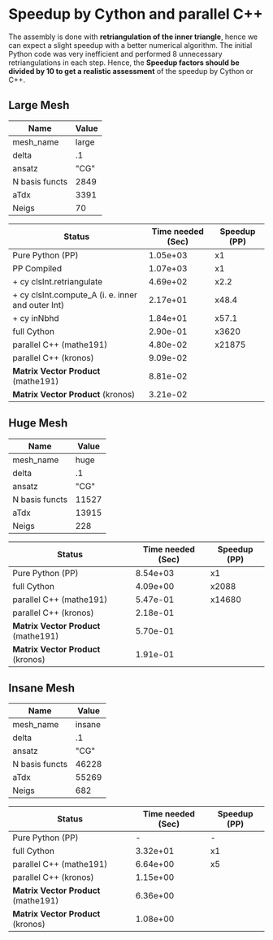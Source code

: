 Speedup by Cython and parallel C++
=================

The assembly is done with **retriangulation of the inner triangle**, hence we can expect a slight speedup
with a better numerical algorithm. The initial Python code was very inefficient and
performed 8 unnecessary retriangulations in each step. Hence, the **Speedup factors
should be divided by 10 to get a realistic assessment** of the speedup by Cython or C++.

Large Mesh 
------
|Name  |Value |
|---|---|
|mesh_name|large|
|delta| .1|
|ansatz | "CG"|
|N basis functs| 2849|
|aTdx|  3391|
|Neigs|  70|


|Status                 | Time needed (Sec) | Speedup (PP)  |
|---                    |---                |----           |
|Pure Python (PP)       | 1.05e+03          |     x1        |
|PP Compiled            | 1.07e+03          |     x1        |
|+ cy clsInt.retriangulate| 4.69e+02          |     x2.2      |
|+ cy clsInt.compute_A (i. e. inner and outer Int) | 2.17e+01   |     x48.4   |
|+ cy inNbhd | 1.84e+01          |     x57.1    |
|full Cython | 2.90e-01 | x3620|
|parallel C++ (mathe191)| 4.80e-02 | x21875|
|parallel C++ (kronos)|9.09e-02||
|**Matrix Vector Product** (mathe191) | 8.81e-02 ||
|**Matrix Vector Product** (kronos) | 3.21e-02 ||

Huge Mesh 
------
|Name  |Value |
|---|---|
|mesh_name|huge|
|delta| .1|
|ansatz | "CG"|
|N basis functs| 11527|
|aTdx|  13915|
|Neigs|  228|

|Status                 | Time needed (Sec) | Speedup (PP)  |
|---                    |---                |----           |
|Pure Python (PP)       | 8.54e+03       |     x1        |
|full Cython| 4.09e+00 | x2088|
|parallel C++ (mathe191)| 5.47e-01 | x14680|
|parallel C++ (kronos)| 2.18e-01||
|**Matrix Vector Product** (mathe191) | 5.70e-01 ||
|**Matrix Vector Product** (kronos) | 1.91e-01 ||

Insane Mesh 
------
|Name  |Value |
|---|---|
|mesh_name|insane|
|delta| .1|
|ansatz | "CG"|
|N basis functs| 46228|
|aTdx|  55269|
|Neigs|  682|

|Status                 | Time needed (Sec) | Speedup (PP)  |
|---                    |---                |----           |
|Pure Python (PP)       | -      |     -        |
|full Cython| 3.32e+01 | x1|
|parallel C++ (mathe191)| 6.64e+00 | x5|
|parallel C++ (kronos)| 1.15e+00||
|**Matrix Vector Product** (mathe191) | 6.36e+00 ||
|**Matrix Vector Product** (kronos) | 1.08e+00 ||